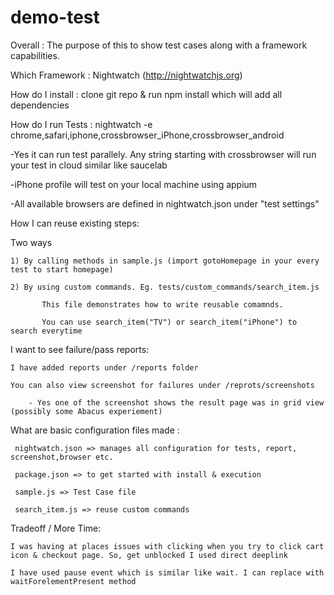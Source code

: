 # demo-test

Overall : The purpose of this to show test cases along with a framework capabilities. 

Which Framework : Nightwatch (http://nightwatchjs.org)


How do I install : clone git repo & run npm install which will add all dependencies



How do I run Tests : nightwatch -e chrome,safari,iphone,crossbrowser_iPhone,crossbrowser_android

  -Yes it can run test parallely. Any string starting with crossbrowser will run your test in cloud similar like saucelab

 -iPhone profile will test on your local machine using appium

 -All available browsers are defined in nightwatch.json under "test settings"

How I can reuse existing steps:

   Two ways

    1) By calling methods in sample.js (import gotoHomepage in your every test to start homepage)

    2) By using custom commands. Eg. tests/custom_commands/search_item.js

           This file demonstrates how to write reusable comamnds.

           You can use search_item("TV") or search_item("iPhone") to search everytime

I want to see failure/pass reports:

    I have added reports under /reports folder

    You can also view screenshot for failures under /reprots/screenshots

        - Yes one of the screenshot shows the result page was in grid view (possibly some Abacus experiement)

What are basic configuration files made :

     nightwatch.json => manages all configuration for tests, report, screenshot,browser etc.

     package.json => to get started with install & execution

     sample.js => Test Case file

     search_item.js => reuse custom commands

Tradeoff / More Time:

    I was having at places issues with clicking when you try to click cart icon & checkout page. So, get unblocked I used direct deeplink

    I have used pause event which is similar like wait. I can replace with waitForelementPresent method



